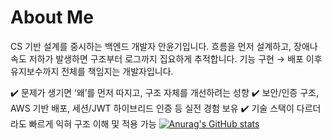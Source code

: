 # About Me
CS 기반 설계를 중시하는 백엔드 개발자 안윤기입니다.
흐름을 먼저 설계하고, 장애나 속도 저하가 발생하면 구조부터 로그까지 집요하게 추적합니다.
기능 구현 → 배포 이후 유지보수까지 전체를 책임지는 개발자입니다.

✔️ 문제가 생기면 ‘왜’를 먼저 따지고, 구조 자체를 개선하려는 성향
✔️ 보안/인증 구조, AWS 기반 배포, 세션/JWT 하이브리드 인증 등 실전 경험 보유
✔️ 기술 스택이 다르더라도 빠르게 익혀 구조 이해 및 적용 가능
[![Anurag's GitHub stats](https://github-readme-stats.vercel.app/api?username=anuraghazra)](https://github.com/anuraghazra/github-readme-stats)

